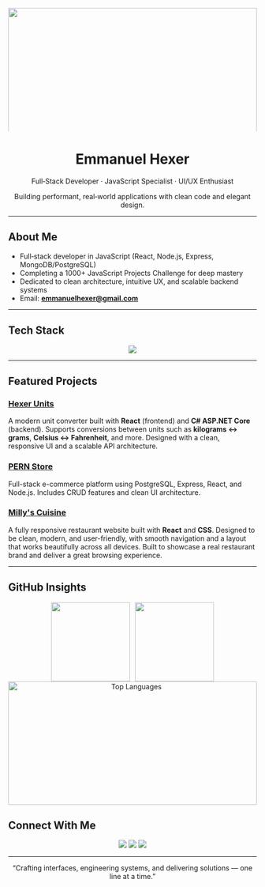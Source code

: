 <!-- BANNER -->
<p align="center">
  <img 
    src="https://camo.githubusercontent.com/64caf9016869591bbcf79720ad78d0645d4ae11549961c8f47f9cb595838b2e3/68747470733a2f2f63646e612e61727473746174696f6e2e636f6d2f702f6173736574732f696d616765732f696d616765732f3032312f3732302f3932302f6f726967696e616c2f706978656c2d6a6566662d6d6172696f2e6769663f31353732373039343333" 
    width="800"
    style="height: 300px; max-height: 250px; width: 100%; object-fit: cover; display: block; margin: 0 auto;"
  />
</p>


<h1 align="center">Emmanuel Hexer</h1>
<p align="center">
  Full‑Stack Developer · JavaScript Specialist · UI/UX Enthusiast
</p>
<p align="center">
  Building performant, real‑world applications with clean code and elegant design.
</p>

---

## About Me

- Full‑stack developer in JavaScript (React, Node.js, Express, MongoDB/PostgreSQL)
- Completing a 1000+ JavaScript Projects Challenge for deep mastery
- Dedicated to clean architecture, intuitive UX, and scalable backend systems
- Email: **emmanuelhexer@gmail.com**

---

## Tech Stack

<p align="center">
  <img src="https://skillicons.dev/icons?i=js,ts,react,nodejs,express,postgres,mongodb,html,css,tailwind,git,github" />
</p>

---

## Featured Projects

### [Hexer Units](https://github.com/Emmanuelhexer/hexerunits-frontend)
A modern unit converter built with **React** (frontend) and **C# ASP.NET Core** (backend). Supports conversions between units such as **kilograms ↔ grams**, **Celsius ↔ Fahrenheit**, and more. Designed with a clean, responsive UI and a scalable API architecture.


### [PERN Store](https://github.com/Emmanuelhexer/product-store)
Full-stack e-commerce platform using PostgreSQL, Express, React, and Node.js. Includes CRUD features and clean UI architecture.

### [Milly's Cuisine](https://www.millyscuisine.com/)
A fully responsive restaurant website built with **React** and **CSS**. Designed to be clean, modern, and user-friendly, with smooth navigation and a layout that works beautifully across all devices. Built to showcase a real restaurant brand and deliver a great browsing experience.



---

## GitHub Insights

<!-- GitHub Insights -->
<div align="center" style="display: flex; flex-wrap: wrap; justify-content: center; gap: 10px;">
  <img src="https://github-readme-stats.vercel.app/api?username=Emmanuelhexer&show_icons=true&theme=transparent&hide_title=true&hide_border=true&custom_title=GitHub+Stats" height="160" />
  <img src="https://github-readme-streak-stats.herokuapp.com/?user=Emmanuelhexer&theme=transparent&hide_border=true" height="160" />
</div>

<!-- Languages Chart -->
<div align="center">
  <img 
    src="https://github-readme-stats.vercel.app/api/top-langs/?username=Emmanuelhexer&layout=compact&theme=transparent&hide_border=true&langs_count=8" 
    style="width: 100%; height:250px; object-fit: contain;" 
    alt="Top Languages"
  />
</div>


## Connect With Me

<p align="center">
  <a href="https://linkedin.com/in/Emmanuelhexer"><img src="https://img.shields.io/badge/LinkedIn-0A66C2?style=for-the-badge&logo=linkedin&logoColor=white"/></a>
  <a href="mailto:emmanuelhexer@gmail.com"><img src="https://img.shields.io/badge/Email-D14836?style=for-the-badge&logo=gmail&logoColor=white"/></a>
  <a href="https://twitter.com/Emmanuelhexer"><img src="https://img.shields.io/badge/Twitter-1DA1F2?style=for-the-badge&logo=twitter&logoColor=white"/></a>
</p>

---

<p align="center">
  “Crafting interfaces, engineering systems, and delivering solutions — one line at a time.”
</p>

